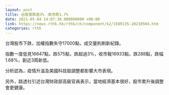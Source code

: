 ```yaml
---
layout: post
title: 台股曾跌逾3%　收市跌1.7%
date: 2021-05-04 14:07:38.000000000 +08:00
link: https://news.rthk.hk/rthk/ch/component/k2/1589135-20210504.htm
categories: rthk
---
```


台灣股市下跌，加權指數失守17000點，成交量則刷新紀錄。

指數一度低見16647點，跌575點，跌超過3%，收市報16933點，跌288點，跌幅1.68%，創近3周新低。

分析認為，疫情升溫及美國科技股調整都影響大市表現。

另外，路透社引述台灣財政部高級官員表示，當地經濟基本很好，股市累升後調整會更健康。
